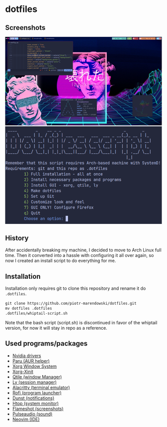 # dotfiles

## Screenshots
![desktop](/assets/screen1.png)
![script](/assets/script.png)

## History
After accidentally breaking my machine, I decided to move to Arch Linux full time.
Then it converted into a hassle with configuring it all over again, so now I created
an install script to do everything for me.

## Installation
Installation only requires git to clone this repository and rename it do `.dotfiles`.
```
git clone https://github.com/piotr-marendowski/dotfiles.git
mv dotfiles .dotfiles
.dotfiles/whiptail-script.sh
```
Note that the bash script (script.sh) is discontinued in favor of the whiptail version, for now it will stay in repo
as a reference.

## Used programs/packages
- [Nvidia drivers](https://www.nvidia.com/en-us/drivers/unix/)
- [Paru (AUR helper)](https://github.com/Morganamilo/paru)
- [Xorg Window System](https://wiki.archlinux.org/title/Xorg)
- [Xorg-Xinit](https://wiki.archlinux.org/title/Xinit)
- [Qtile (window Manager)](http://www.qtile.org/)
- [Ly (session manager)](https://github.com/fairyglade/ly)
- [Alacritty (terminal emulator)](https://alacritty.org/)
- [Rofi (program launcher)](https://github.com/davatorium/rofi)
- [Dunst (notifications)](https://dunst-project.org/)
- [Htop (system monitor)](https://htop.dev/)
- [Flameshot (screenshots)](https://flameshot.org/)
- [Pulseaudio (sound)](https://www.freedesktop.org/wiki/Software/PulseAudio/)
- [Neovim (IDE)](https://neovim.io/)
